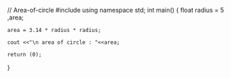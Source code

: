 // Area-of-circle
#include<iostream>
using namespace std;
int main()
{
	float radius = 5 ,area;
		
	area = 3.14 * radius * radius;
	
	cout <<"\n area of circle : "<<area;

	return (0);
}
